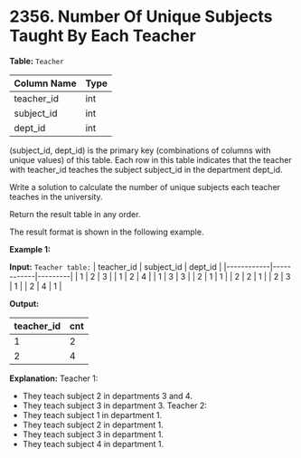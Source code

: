 # 2356. Number Of Unique Subjects Taught By Each Teacher

**Table:** `Teacher`

| Column Name | Type |
| ----------- | ---- |
| teacher_id  | int  |
| subject_id  | int  |
| dept_id     | int  |

(subject_id, dept_id) is the primary key (combinations of columns with unique values) of this table.
Each row in this table indicates that the teacher with teacher_id teaches the subject subject_id in the department dept_id.

Write a solution to calculate the number of unique subjects each teacher teaches in the university.

Return the result table in any order.

The result format is shown in the following example.

**Example 1:**

**Input:**
`Teacher table:`
| teacher_id | subject_id | dept_id |
|------------|------------|---------|
| 1 | 2 | 3 |
| 1 | 2 | 4 |
| 1 | 3 | 3 |
| 2 | 1 | 1 |
| 2 | 2 | 1 |
| 2 | 3 | 1 |
| 2 | 4 | 1 |

**Output:**

| teacher_id | cnt |
| ---------- | --- |
| 1          | 2   |
| 2          | 4   |

**Explanation:**
Teacher 1:

- They teach subject 2 in departments 3 and 4.
- They teach subject 3 in department 3.
  Teacher 2:
- They teach subject 1 in department 1.
- They teach subject 2 in department 1.
- They teach subject 3 in department 1.
- They teach subject 4 in department 1.
